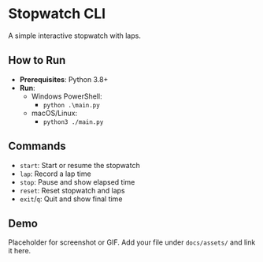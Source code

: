 # Stopwatch CLI

A simple interactive stopwatch with laps.

## How to Run

- **Prerequisites**: Python 3.8+
- **Run**:
  - Windows PowerShell:
    - `python .\main.py`
  - macOS/Linux:
    - `python3 ./main.py`

## Commands

- `start`: Start or resume the stopwatch
- `lap`: Record a lap time
- `stop`: Pause and show elapsed time
- `reset`: Reset stopwatch and laps
- `exit`/`q`: Quit and show final time

## Demo

Placeholder for screenshot or GIF. Add your file under `docs/assets/` and link it here.


